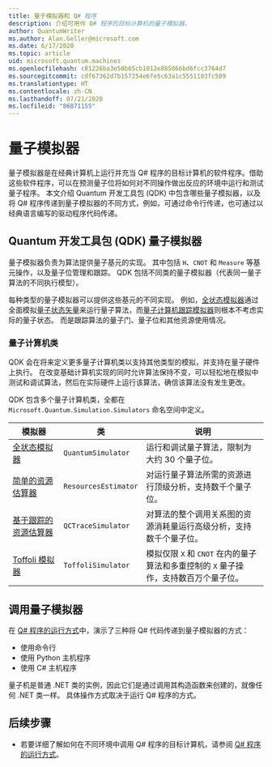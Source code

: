 ```yaml
---
title: 量子模拟器和 Q# 程序
description: 介绍可用作 Q# 程序的目标计算机的量子模拟器。
author: QuantumWriter
ms.author: Alan.Geller@microsoft.com
ms.date: 6/17/2020
ms.topic: article
uid: microsoft.quantum.machines
ms.openlocfilehash: c81226ba3e50b65cb1012e885866bd6fcc3764d7
ms.sourcegitcommit: cdf67362d7b157254e6fe5c63a1c5551183fc589
ms.translationtype: HT
ms.contentlocale: zh-CN
ms.lasthandoff: 07/21/2020
ms.locfileid: "86871155"
---
```

# <a name="quantum-simulators"></a>量子模拟器

量子模拟器是在经典计算机上运行并充当 Q# 程序的目标计算机的软件程序。借助这些软件程序，可以在预测量子位将如何对不同操作做出反应的环境中运行和测试量子程序。 本文介绍 Quantum 开发工具包 (QDK) 中包含哪些量子模拟器，以及将 Q# 程序传递到量子模拟器的不同方式，例如，可通过命令行传递，也可通过以经典语言编写的驱动程序代码传递。  



## <a name="the-quantum-development-kit-qdk-quantum-simulators"></a>Quantum 开发工具包 (QDK) 量子模拟器

量子模拟器负责为算法提供量子基元的实现。 其中包括 `H`、`CNOT` 和 `Measure` 等基元操作，以及量子位管理和跟踪。 QDK 包括不同类的量子模拟器（代表同一量子算法的不同执行模型）。 


每种类型的量子模拟器可以提供这些基元的不同实现。 例如，[全状态模拟器](xref:microsoft.quantum.machines.full-state-simulator)通过全面模拟[量子状态矢量](xref:microsoft.quantum.glossary#quantum-state)来运行量子算法，而[量子计算机跟踪模拟器](xref:microsoft.quantum.machines.qc-trace-simulator.intro)则根本不考虑实际的量子状态。 而是跟踪算法的量子门、量子位和其他资源使用情况。

### <a name="quantum-machine-classes"></a>量子计算机类

QDK 会在将来定义更多量子计算机类以支持其他类型的模拟，并支持在量子硬件上执行。 在改变基础计算机实现的同时允许算法保持不变，可以轻松地在模拟中测试和调试算法，然后在实际硬件上运行该算法，确信该算法没有发生更改。

QDK 包含多个量子计算机类，全都在 `Microsoft.Quantum.Simulation.Simulators` 命名空间中定义。

|模拟器 |类|说明|
|-----|------|---|
|[全状态模拟器](xref:microsoft.quantum.machines.full-state-simulator)| `QuantumSimulator` | 运行和调试量子算法，限制为大约 30 个量子位。 |
|[简单的资源估算器](xref:microsoft.quantum.machines.resources-estimator)| `ResourcesEstimator` | 对运行量子算法所需的资源进行顶级分析，支持数千个量子位。|
|[基于跟踪的资源估算器](xref:microsoft.quantum.machines.qc-trace-simulator.intro)|  `QCTraceSimulator` |对算法的整个调用关系图的资源消耗量运行高级分析，支持数千个量子位。|
|[Toffoli 模拟器](xref:microsoft.quantum.machines.toffoli-simulator)| `ToffoliSimulator` |模拟仅限 `X` 和 `CNOT` 在内的量子算法和多重控制的 `X` 量子操作，支持数百万个量子位。 |

## <a name="invoking-the-quantum-simulator"></a>调用量子模拟器

在 [Q# 程序的运行方式](xref:microsoft.quantum.guide.host-programs)中，演示了三种将 Q# 代码传递到量子模拟器的方式： 

* 使用命令行
* 使用 Python 主机程序
* 使用 C# 主机程序

量子机是普通 .NET 类的实例，因此它们是通过调用其构造函数来创建的，就像任何 .NET 类一样。 具体操作方式取决于运行 Q# 程序的方式。

## <a name="next-steps"></a>后续步骤

* 若要详细了解如何在不同环境中调用 Q# 程序的目标计算机，请参阅 [Q# 程序的运行方式](xref:microsoft.quantum.guide.host-programs)。

